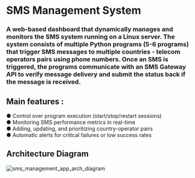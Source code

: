 # SMS Management System

### A web-based dashboard that dynamically manages and monitors the SMS system running on a Linux server. The system consists of multiple Python programs (5-6 programs) that trigger SMS messages to multiple countries - telecom operators pairs using phone numbers. Once an SMS is triggered, the programs communicate with an SMS Gateway API to verify message delivery and submit the status back if the message is received.

## Main features :
● Control over program execution (start/stop/restart sessions)<br>
● Monitoring SMS performance metrics in real-time<br>
● Adding, updating, and prioritizing country-operator pairs<br>
● Automatic alerts for critical failures or low success rates<br>

## Architecture Diagram
![sms_management_app_arch_diagram](https://github.com/user-attachments/assets/bf694a5b-2a53-4d91-843f-98fcee26f79d)
